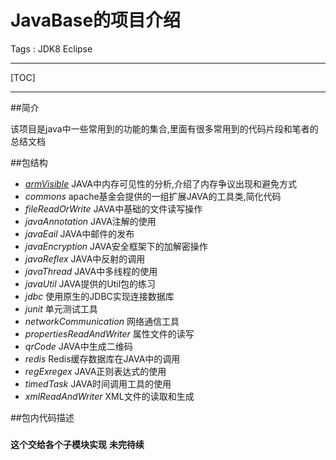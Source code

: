 # JavaBase的项目介绍

Tags : JDK8 Eclipse

---

[TOC]

---

##简介

该项目是java中一些常用到的功能的集合,里面有很多常用到的代码片段和笔者的总结文档


##包结构

* *[armVisible][1]*                JAVA中内存可见性的分析,介绍了内存争议出现和避免方式
* *commons*                   apache基金会提供的一组扩展JAVA的工具类,简化代码
* *fileReadOrWrite*           JAVA中基础的文件读写操作
* *javaAnnotation*            JAVA注解的使用
* *javaEail*                  JAVA中邮件的发布
* *javaEncryption*            JAVA安全框架下的加解密操作
* *javaReflex*                JAVA中反射的调用
* *javaThread*                JAVA中多线程的使用
* *javaUtil*                  JAVA提供的Util包的练习
* *jdbc*                      使用原生的JDBC实现连接数据库
* *junit*                     单元测试工具
* *networkCommunication*      网络通信工具
* *propertiesReadAndWriter*   属性文件的读写
* *qrCode*                    JAVA中生成二维码
* *redis*                     Redis缓存数据库在JAVA中的调用
* *regExregex*                JAVA正则表达式的使用
* *timedTask*                 JAVA时间调用工具的使用
* *xmlReadAndWriter*          XML文件的读取和生成


##包内代码描述      
### 
**这个交给各个子模块实现**
**未完待续**


  [1]: https://github.com/jionjion/JAVA_WorkSpace/tree/master/JavaBase/src/armVisible